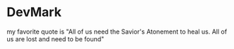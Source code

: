 # DevMark
my favorite quote is "All of us need the Savior's Atonement to heal us. All of us are lost and need to be found"
